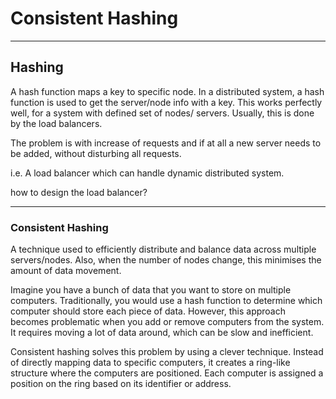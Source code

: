# Consistent Hashing

---


## Hashing
A hash function maps a key to specific node. In a distributed system, a hash function is used to get the server/node info with a key. 
This works perfectly well, for a system with defined set of nodes/ servers. Usually, this is done by the load balancers.

The problem is with increase of requests and if at all a new server needs to be added, without disturbing all requests. 

i.e. A load balancer which can handle dynamic distributed system.

how to design the load balancer?  

--- 

### Consistent Hashing

A technique used to efficiently distribute and balance data across multiple servers/nodes. Also, when the number of nodes change, this minimises the amount of data movement. 

Imagine you have a bunch of data that you want to store on multiple computers. Traditionally, you would use a hash function to determine which computer should store each piece of data. However, this approach becomes problematic when you add or remove computers from the system. It requires moving a lot of data around, which can be slow and inefficient.

Consistent hashing solves this problem by using a clever technique. Instead of directly mapping data to specific computers, it creates a ring-like structure where the computers are positioned. Each computer is assigned a position on the ring based on its identifier or address.



